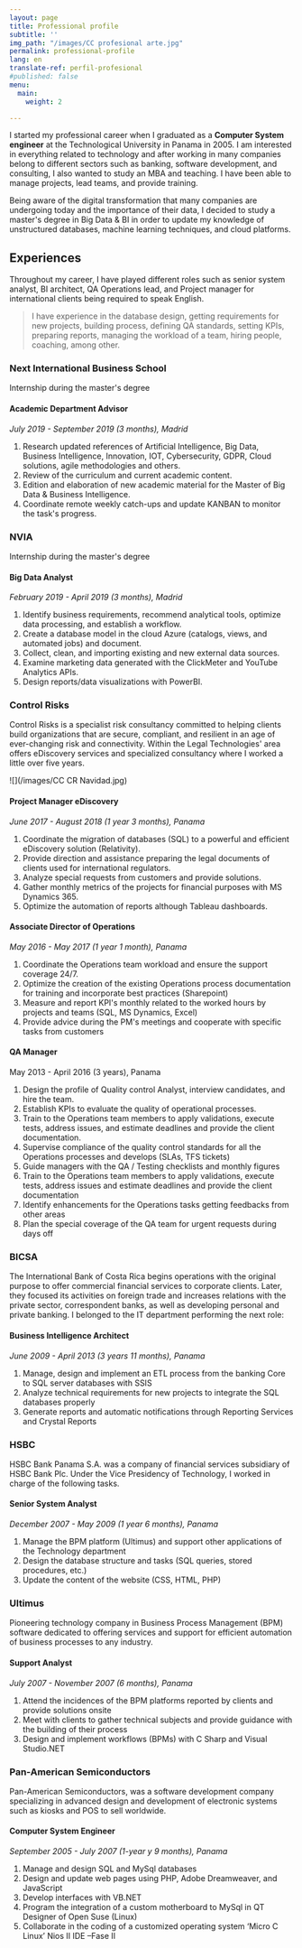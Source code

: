 ```yaml
---
layout: page
title: Professional profile
subtitle: ''
img_path: "/images/CC profesional arte.jpg"
permalink: professional-profile
lang: en
translate-ref: perfil-profesional
#published: false
menu:
  main:
    weight: 2

---
```

I started my professional career when I graduated as a **Computer System engineer** at the Technological University in Panama in 2005. I am interested in everything related to technology and after working in many companies belong to different sectors such as banking, software development, and consulting, I also wanted to study an MBA and teaching. I have been able to manage projects, lead teams, and provide training.

Being aware of the digital transformation that many companies are undergoing today and the importance of their data, I decided to study a master's degree in Big Data & BI in order to update my knowledge of unstructured databases, machine learning techniques, and cloud platforms.

## Experiences

Throughout my career, I have played different roles such as senior system analyst, BI architect, QA Operations lead, and Project manager for international clients being required to speak English.

> I have experience in the database design, getting requirements for new projects, building process, defining QA standards, setting KPIs, preparing reports, managing the workload of a team, hiring people, coaching, among other.

### Next International Business School

Internship during the master's degree

#### Academic Department Advisor

_July 2019 - September 2019 (3 months), Madrid_

1. Research updated references of Artificial Intelligence, Big Data, Business Intelligence, Innovation, IOT, Cybersecurity, GDPR, Cloud solutions, agile methodologies and others.
2. Review of the curriculum and current academic content.
3. Edition and elaboration of new academic material for the Master of Big Data & Business Intelligence.
4. Coordinate remote weekly catch-ups and update KANBAN to monitor the task's progress.

### NVIA

Internship during the master's degree

#### Big Data Analyst

_February 2019 - April 2019 (3 months), Madrid_

1. Identify business requirements, recommend analytical tools, optimize data processing, and establish a workflow.
2. Create a database model in the cloud Azure (catalogs, views, and automated jobs) and document.
3. Collect, clean, and importing existing and new external data sources.
4. Examine marketing data generated with the ClickMeter and YouTube Analytics APIs.
5. Design reports/data visualizations with PowerBI.

### Control Risks

Control Risks is a specialist risk consultancy committed to helping clients build organizations that are secure, compliant, and resilient in an age of ever-changing risk and connectivity. Within the Legal Technologies' area offers eDiscovery services and specialized consultancy where I worked a little over five years.

![](/images/CC CR Navidad.jpg)

#### Project Manager eDiscovery

_June 2017 - August 2018 (1 year 3 months), Panama_

1. Coordinate the migration of databases (SQL) to a powerful and efficient eDiscovery solution (Relativity).
2. Provide direction and assistance preparing the legal documents of clients used for international regulators.
3. Analyze special requests from customers and provide solutions.
4. Gather monthly metrics of the projects for financial purposes with MS Dynamics 365.
5. Optimize the automation of reports although Tableau dashboards.

#### Associate Director of Operations

_May 2016 - May 2017 (1 year 1 month), Panama_

1. Coordinate the Operations team workload and ensure the support coverage 24/7.
2. Optimize the creation of the existing Operations process documentation for training and incorporate best practices (Sharepoint)
3. Measure and report KPI's monthly related to the worked hours by projects and teams (SQL, MS Dynamics, Excel)
4. Provide advice during the PM's meetings and cooperate with specific tasks from customers

#### QA Manager

May 2013 - April 2016 (3 years), Panama

1. Design the profile of Quality control Analyst, interview candidates, and hire the team.
2. Establish KPIs to evaluate the quality of operational processes.
3. Train to the Operations team members to apply validations, execute tests, address issues, and estimate deadlines and provide the client documentation.
4. Supervise compliance of the quality control standards for all the Operations processes and develops (SLAs, TFS tickets)
5. Guide managers with the QA / Testing checklists and monthly figures
6. Train to the Operations team members to apply validations, execute tests, address issues and estimate deadlines and provide the client documentation
7. Identify enhancements for the Operations tasks getting feedbacks from other areas
8. Plan the special coverage of the QA team for urgent requests during days off

### BICSA

The International Bank of Costa Rica begins operations with the original purpose to offer commercial financial services to corporate clients. Later, they focused its activities on foreign trade and increases relations with the private sector, correspondent banks, as well as developing personal and private banking. I belonged to the IT department performing the next role:

#### Business Intelligence Architect

_June 2009 - April 2013 (3 years 11 months), Panama_

1. Manage, design and implement an ETL process from the banking Core to SQL server databases with SSIS
2. Analyze technical requirements for new projects to integrate the SQL databases properly
3. Generate reports and automatic notifications through Reporting Services and Crystal Reports

### HSBC

HSBC Bank Panama S.A. was a company of financial services subsidiary of HSBC Bank Plc. Under the Vice Presidency of Technology, I worked in charge of the following tasks.

#### Senior System Analyst

_December 2007 - May 2009 (1 year 6 months), Panama_

1. Manage the BPM platform (Ultimus) and support other applications of the Technology department
2. Design the database structure and tasks (SQL queries, stored procedures, etc.)
3. Update the content of the website (CSS, HTML, PHP)

### Ultimus

Pioneering technology company in Business Process Management (BPM) software dedicated to offering services and support for efficient automation of business processes to any industry.

#### Support Analyst

_July 2007 - November 2007 (6 months), Panama_

1. Attend the incidences of the BPM platforms reported by clients and provide solutions onsite
2. Meet with clients to gather technical subjects and provide guidance with the building of their process
3. Design and implement workflows (BPMs) with C Sharp and Visual Studio.NET

### Pan-American Semiconductors

Pan-American Semiconductors, was a software development company specializing in advanced design and development of electronic systems such as kiosks and POS to sell worldwide.

#### Computer System Engineer

_September 2005 - July 2007 (1-year y 9 months), Panama_

1. Manage and design SQL and MySql databases
2. Design and update web pages using PHP, Adobe Dreamweaver, and JavaScript
3. Develop interfaces with VB.NET
4. Program the integration of a custom motherboard to MySql in QT Designer of Open Suse (Linux)
5. Collaborate in the coding of a customized operating system ‘Micro C Linux’ Nios II IDE –Fase II